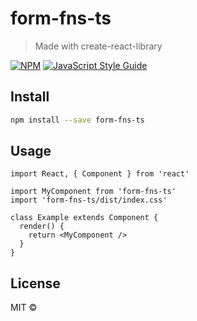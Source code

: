 # form-fns-ts

> Made with create-react-library

[![NPM](https://img.shields.io/npm/v/form-fns-ts.svg)](https://www.npmjs.com/package/form-fns-ts) [![JavaScript Style Guide](https://img.shields.io/badge/code_style-standard-brightgreen.svg)](https://standardjs.com)

## Install

```bash
npm install --save form-fns-ts
```

## Usage

```tsx
import React, { Component } from 'react'

import MyComponent from 'form-fns-ts'
import 'form-fns-ts/dist/index.css'

class Example extends Component {
  render() {
    return <MyComponent />
  }
}
```

## License

MIT © [](https://github.com/)
